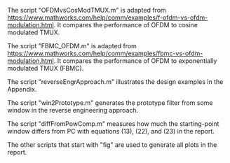 The script "OFDMvsCosModTMUX.m" is adapted from https://www.mathworks.com/help/comm/examples/f-ofdm-vs-ofdm-modulation.html. It compares the performance of OFDM to cosine modulated TMUX.

The script "FBMC_OFDM.m" is adapted from https://www.mathworks.com/help/comm/examples/fbmc-vs-ofdm-modulation.html. It compares the performance of OFDM to exponentially modulated TMUX (FBMC).

The script "reverseEngrApproach.m" illustrates the design examples in the Appendix.

The script "win2Prototype.m" generates the prototype filter from some window in the reverse engineering approach.

The script "diffFromPowComp.m" measures how much the starting-point window differs from PC with equations (13), (22), and (23) in the report.

The other scripts that start with "fig" are used to generate all plots in the report.
